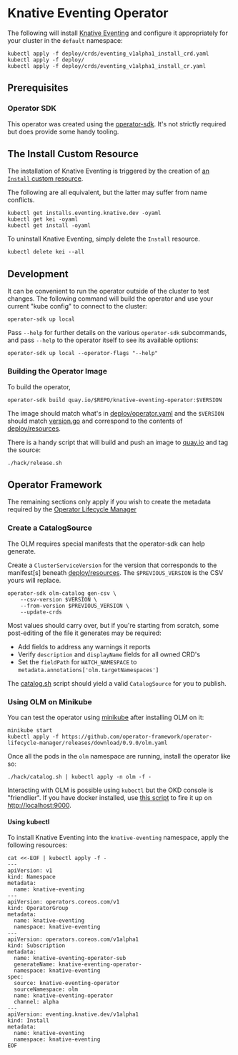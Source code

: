 # Knative Eventing Operator

The following will install [Knative
Eventing](https://github.com/knative/eventing) and configure it
appropriately for your cluster in the `default` namespace:

    kubectl apply -f deploy/crds/eventing_v1alpha1_install_crd.yaml
    kubectl apply -f deploy/
    kubectl apply -f deploy/crds/eventing_v1alpha1_install_cr.yaml

## Prerequisites

### Operator SDK

This operator was created using the
[operator-sdk](https://github.com/operator-framework/operator-sdk/).
It's not strictly required but does provide some handy tooling.

## The Install Custom Resource

The installation of Knative Eventing is triggered by the creation of
[an `Install` custom
resource](deploy/crds/eventing_v1alpha1_install_cr.yaml).

The following are all equivalent, but the latter may suffer from name
conflicts.

    kubectl get installs.eventing.knative.dev -oyaml
    kubectl get kei -oyaml
    kubectl get install -oyaml

To uninstall Knative Eventing, simply delete the `Install` resource.

    kubectl delete kei --all
    
## Development

It can be convenient to run the operator outside of the cluster to
test changes. The following command will build the operator and use
your current "kube config" to connect to the cluster:

    operator-sdk up local

Pass `--help` for further details on the various `operator-sdk`
subcommands, and pass `--help` to the operator itself to see its
available options:

    operator-sdk up local --operator-flags "--help"

### Building the Operator Image

To build the operator,

    operator-sdk build quay.io/$REPO/knative-eventing-operator:$VERSION

The image should match what's in
[deploy/operator.yaml](deploy/operator.yaml) and the `$VERSION` should
match [version.go](version/version.go) and correspond to the contents
of [deploy/resources](deploy/resources/).

There is a handy script that will build and push an image to
[quay.io](https://quay.io/repository/openshift-knative/knative-eventing-operator)
and tag the source:

    ./hack/release.sh

## Operator Framework

The remaining sections only apply if you wish to create the metadata
required by the [Operator Lifecycle
Manager](https://github.com/operator-framework/operator-lifecycle-manager)

### Create a CatalogSource

The OLM requires special manifests that the operator-sdk can help
generate.

Create a `ClusterServiceVersion` for the version that corresponds to
the manifest[s] beneath [deploy/resources](deploy/resources/). The
`$PREVIOUS_VERSION` is the CSV yours will replace.

    operator-sdk olm-catalog gen-csv \
        --csv-version $VERSION \
        --from-version $PREVIOUS_VERSION \
        --update-crds

Most values should carry over, but if you're starting from scratch,
some post-editing of the file it generates may be required:

* Add fields to address any warnings it reports
* Verify `description` and `displayName` fields for all owned CRD's
* Set the `fieldPath` for `WATCH_NAMESPACE` to `metadata.annotations['olm.targetNamespaces']`

The [catalog.sh](hack/catalog.sh) script should yield a valid
`CatalogSource` for you to publish.

### Using OLM on Minikube

You can test the operator using
[minikube](https://kubernetes.io/docs/setup/minikube/) after
installing OLM on it:

    minikube start
    kubectl apply -f https://github.com/operator-framework/operator-lifecycle-manager/releases/download/0.9.0/olm.yaml

Once all the pods in the `olm` namespace are running, install the
operator like so:
    
    ./hack/catalog.sh | kubectl apply -n olm -f -

Interacting with OLM is possible using `kubectl` but the OKD console
is "friendlier". If you have docker installed, use [this
script](https://github.com/operator-framework/operator-lifecycle-manager/blob/master/scripts/run_console_local.sh)
to fire it up on <http://localhost:9000>.

#### Using kubectl

To install Knative Eventing into the `knative-eventing` namespace, apply
the following resources:

```
cat <<-EOF | kubectl apply -f -
---
apiVersion: v1
kind: Namespace
metadata:
  name: knative-eventing
---
apiVersion: operators.coreos.com/v1
kind: OperatorGroup
metadata:
  name: knative-eventing
  namespace: knative-eventing
---
apiVersion: operators.coreos.com/v1alpha1
kind: Subscription
metadata:
  name: knative-eventing-operator-sub
  generateName: knative-eventing-operator-
  namespace: knative-eventing
spec:
  source: knative-eventing-operator
  sourceNamespace: olm
  name: knative-eventing-operator
  channel: alpha
---
apiVersion: eventing.knative.dev/v1alpha1
kind: Install
metadata:
  name: knative-eventing
  namespace: knative-eventing
EOF
```
